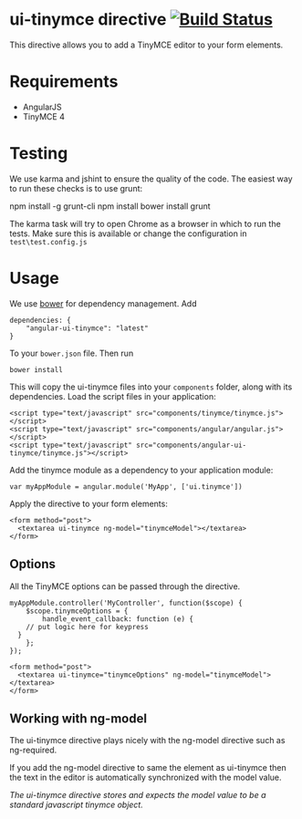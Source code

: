 # ui-tinymce directive [![Build Status](https://travis-ci.org/angular-ui/ui-tinymce.png)](https://travis-ci.org/angular-ui/ui-tinymce)

This directive allows you to add a TinyMCE editor to your form elements.

# Requirements

- AngularJS
- TinyMCE 4

# Testing

We use karma and jshint to ensure the quality of the code.  The easiest way to run these checks is to use grunt:

  npm install -g grunt-cli
  npm install
  bower install
  grunt

The karma task will try to open Chrome as a browser in which to run the tests.  Make sure this is available or change the configuration in `test\test.config.js` 

# Usage

We use [bower](http://twitter.github.com/bower/) for dependency management.  Add

    dependencies: {
        "angular-ui-tinymce": "latest"
    }

To your `bower.json` file. Then run

    bower install

This will copy the ui-tinymce files into your `components` folder, along with its dependencies. Load the script files in your application:

    <script type="text/javascript" src="components/tinymce/tinymce.js"></script>
    <script type="text/javascript" src="components/angular/angular.js"></script>
    <script type="text/javascript" src="components/angular-ui-tinymce/tinymce.js"></script>

Add the tinymce module as a dependency to your application module:

    var myAppModule = angular.module('MyApp', ['ui.tinymce'])

Apply the directive to your form elements:

    <form method="post">
      <textarea ui-tinymce ng-model="tinymceModel"></textarea>
    </form>

## Options

All the TinyMCE options can be passed through the directive.

	myAppModule.controller('MyController', function($scope) {
		$scope.tinymceOptions = {
			handle_event_callback: function (e) {
        // put logic here for keypress
      }
		};
	});

    <form method="post">
      <textarea ui-tinymce="tinymceOptions" ng-model="tinymceModel"></textarea>
    </form>

## Working with ng-model

The ui-tinymce directive plays nicely with the ng-model directive such as ng-required.

If you add the ng-model directive to same the element as ui-tinymce then the text in the editor is automatically synchronized with the model value.

_The ui-tinymce directive stores and expects the model value to be a standard javascript tinymce object._

